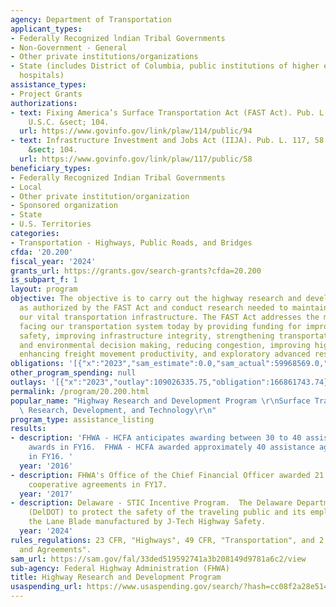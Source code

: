 ```yaml
---
agency: Department of Transportation
applicant_types:
- Federally Recognized lndian Tribal Governments
- Non-Government - General
- Other private institutions/organizations
- State (includes District of Columbia, public institutions of higher education and
  hospitals)
assistance_types:
- Project Grants
authorizations:
- text: Fixing America’s Surface Transportation Act (FAST Act). Pub. L. 114, 94. 23
    U.S.C. &sect; 104.
  url: https://www.govinfo.gov/link/plaw/114/public/94
- text: Infrastructure Investment and Jobs Act (IIJA). Pub. L. 117, 58. 23 U.S.C.
    &sect; 104.
  url: https://www.govinfo.gov/link/plaw/117/public/58
beneficiary_types:
- Federally Recognized Indian Tribal Governments
- Local
- Other private institution/organization
- Sponsored organization
- State
- U.S. Territories
categories:
- Transportation - Highways, Public Roads, and Bridges
cfda: '20.200'
fiscal_year: '2024'
grants_url: https://grants.gov/search-grants?cfda=20.200
is_subpart_f: 1
layout: program
objective: The objective is to carry out the highway research and development program
  as authorized by the FAST Act and conduct research needed to maintain and improve
  our vital transportation infrastructure. The FAST Act addresses the many challenges
  facing our transportation system today by providing funding for improving highway
  safety, improving infrastructure integrity, strengthening transportation planning
  and environmental decision making, reducing congestion, improving highway operations,
  enhancing freight movement productivity, and exploratory advanced research.
obligations: '[{"x":"2023","sam_estimate":0.0,"sam_actual":59968569.0,"usa_spending_actual":154384965.09},{"x":"2024","sam_estimate":0.0,"sam_actual":100965375.0,"usa_spending_actual":206136944.8},{"x":"2025","sam_estimate":0.0,"sam_actual":80466971.0,"usa_spending_actual":6749507.87}]'
other_program_spending: null
outlays: '[{"x":"2023","outlay":109026335.75,"obligation":166861743.74},{"x":"2024","outlay":17744090.65,"obligation":134857416.22},{"x":"2025","outlay":0.0,"obligation":3989014.67}]'
permalink: /program/20.200.html
popular_name: "Highway Research and Development Program \r\nSurface Transportation\
  \ Research, Development, and Technology\r\n"
program_type: assistance_listing
results:
- description: 'FHWA - HCFA anticipates awarding between 30 to 40 assistance agreement
    awards in FY16.  FHWA - HCFA awarded approximately 40 assistance agreement awards
    in FY16. '
  year: '2016'
- description: FHWA's Office of the Chief Financial Officer awarded 21 grants and
    cooperative agreements in FY17.
  year: '2017'
- description: Delaware - STIC Incentive Program.  The Delaware Department of Transportation
    (DelDOT) to protect the safety of the traveling public and its employees by using
    the Lane Blade manufactured by J-Tech Highway Safety.
  year: '2024'
rules_regulations: 23 CFR, "Highways", 49 CFR, "Transportation", and 2 CFR 200, "Grants
  and Agreements".
sam_url: https://sam.gov/fal/33ded519592741a3b208149d9781a6c2/view
sub-agency: Federal Highway Administration (FHWA)
title: Highway Research and Development Program
usaspending_url: https://www.usaspending.gov/search/?hash=cc08f2a28e5145247a9b4bc38c85aa49
---
```

